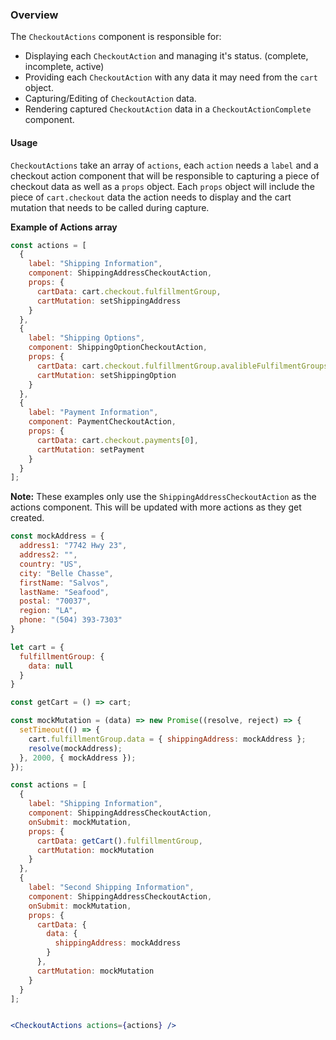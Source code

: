 ### Overview
The `CheckoutActions` component is responsible for:
  * Displaying each `CheckoutAction` and managing it's status. (complete, incomplete, active)
  * Providing each  `CheckoutAction` with any data it may need from the `cart` object.
  * Capturing/Editing of `CheckoutAction` data.
  * Rendering captured `CheckoutAction` data in a `CheckoutActionComplete` component.

#### Usage
`CheckoutActions` take an array of `actions`, each `action` needs a `label` and a checkout action component that will be responsible to capturing a piece of checkout data as well as a `props` object. Each `props` object will include the piece of `cart.checkout` data the action needs to display and the cart mutation that needs to be called during capture.

**Example of Actions array**
```js static
const actions = [
  {
    label: "Shipping Information",
    component: ShippingAddressCheckoutAction,
    props: {
      cartData: cart.checkout.fulfillmentGroup,
      cartMutation: setShippingAddress
    }
  },
  {
    label: "Shipping Options",
    component: ShippingOptionCheckoutAction,
    props: {
      cartData: cart.checkout.fulfillmentGroup.avalibleFulfilmentGroups,
      cartMutation: setShippingOption
    }
  },
  { 
    label: "Payment Information", 
    component: PaymentCheckoutAction, 
    props: { 
      cartData: cart.checkout.payments[0], 
      cartMutation: setPayment
    } 
  }
];

```

**Note:** These examples only use the `ShippingAddressCheckoutAction` as the actions component. This will be updated with more actions as they get created.

```jsx
const mockAddress = {
  address1: "7742 Hwy 23",
  address2: "",
  country: "US",
  city: "Belle Chasse",
  firstName: "Salvos",
  lastName: "Seafood",
  postal: "70037",
  region: "LA",
  phone: "(504) 393-7303"
}

let cart = {
  fulfillmentGroup: {
    data: null
  }
}

const getCart = () => cart;

const mockMutation = (data) => new Promise((resolve, reject) => {
  setTimeout(() => {
    cart.fulfillmentGroup.data = { shippingAddress: mockAddress };
    resolve(mockAddress);
  }, 2000, { mockAddress });
});

const actions = [
  {
    label: "Shipping Information",
    component: ShippingAddressCheckoutAction,
    onSubmit: mockMutation,
    props: {
      cartData: getCart().fulfillmentGroup,
      cartMutation: mockMutation
    }
  },
  { 
    label: "Second Shipping Information", 
    component: ShippingAddressCheckoutAction,
    onSubmit: mockMutation,
    props: { 
      cartData: {
        data: {
          shippingAddress: mockAddress
        }
      }, 
      cartMutation: mockMutation 
    } 
  }
];


<CheckoutActions actions={actions} />

```
